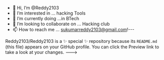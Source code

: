 - 👋 Hi, I’m @Reddy2103
- 👀 I’m interested in ... hacking Tools
- 🌱 I’m currently doing ...in BTech
- 💞️ I’m looking to collaborate on ... Hacking club
- 📫 How to reach me ... sukumarreddy2103@gmail.com!---


Reddy2103/Reddy2103 is a ✨ special ✨ repository because its `README.md` (this file) appears on your GitHub profile.
You can click the Preview link to take a look at your changes.
--->
